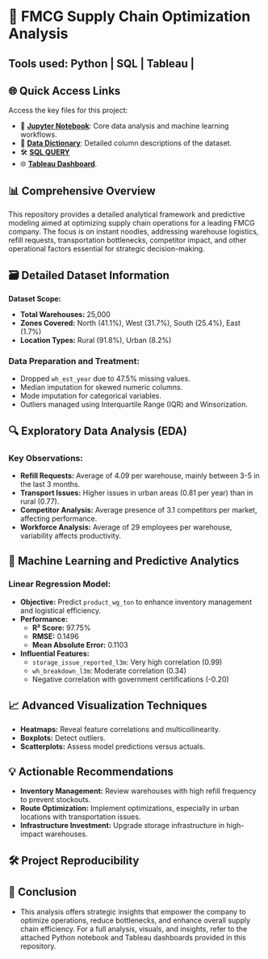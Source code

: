# 🔄 FMCG Supply Chain Optimization Analysis
##      Tools used: Python | SQL | Tableau |  

## 🌐 Quick Access Links
Access the key files for this project:
- 📓 **[Jupyter Notebook](./fmcg.ipynb)**: Core data analysis and machine learning workflows.
- 📑 **[Data Dictionary](./FMCG_data_dictionary.pdf)**: Detailed column descriptions of the dataset.
- 🛠️ **[SQL QUERY](./cleaned_fmcg_data_sql_query.sql)**
- 🌐 **[Tableau Dashboard](https://public.tableau.com/views/fmcgdashboard/Dashboard3?:language=en-US&publish=yes&:sid=&:redirect=auth&:display_count=n&:origin=viz_share_link)**.

  
## 📊 Comprehensive Overview

This repository provides a detailed analytical framework and predictive modeling aimed at optimizing supply chain operations for a leading FMCG company. The focus is on instant noodles, addressing warehouse logistics, refill requests, transportation bottlenecks, competitor impact, and other operational factors essential for strategic decision-making.

## 🗃️ Detailed Dataset Information

**Dataset Scope:**
- **Total Warehouses:** 25,000
- **Zones Covered:** North (41.1%), West (31.7%), South (25.4%), East (1.7%)
- **Location Types:** Rural (91.8%), Urban (8.2%)


### Data Preparation and Treatment:
- Dropped `wh_est_year` due to 47.5% missing values.
- Median imputation for skewed numeric columns.
- Mode imputation for categorical variables.
- Outliers managed using Interquartile Range (IQR) and Winsorization.

## 🔍 Exploratory Data Analysis (EDA)

### Key Observations:
- **Refill Requests:** Average of 4.09 per warehouse, mainly between 3-5 in the last 3 months.
- **Transport Issues:** Higher issues in urban areas (0.81 per year) than in rural (0.77).
- **Competitor Analysis:** Average presence of 3.1 competitors per market, affecting performance.
- **Workforce Analysis:** Average of 29 employees per warehouse, variability affects productivity.

## 🤖 Machine Learning and Predictive Analytics

### Linear Regression Model:
- **Objective:** Predict `product_wg_ton` to enhance inventory management and logistical efficiency.
- **Performance:**
  - **R² Score:** 97.75%
  - **RMSE:** 0.1496
  - **Mean Absolute Error:** 0.1103
- **Influential Features:**
  - `storage_issue_reported_l3m`: Very high correlation (0.99)
  - `wh_breakdown_l3m`: Moderate correlation (0.34)
  - Negative correlation with government certifications (-0.20)

## 📈 Advanced Visualization Techniques

- **Heatmaps:** Reveal feature correlations and multicollinearity.
- **Boxplots:** Detect outliers.
- **Scatterplots:** Assess model predictions versus actuals.

## 💡 Actionable Recommendations

- **Inventory Management:** Review warehouses with high refill frequency to prevent stockouts.
- **Route Optimization:** Implement optimizations, especially in urban locations with transportation issues.
- **Infrastructure Investment:** Upgrade storage infrastructure in high-impact warehouses.

## 🛠️ Project Reproducibility
## 🏁 Conclusion
- This analysis offers strategic insights that empower the company to optimize operations, reduce bottlenecks, and enhance overall supply chain efficiency.
  For a full analysis, visuals, and insights, refer to the attached Python notebook and Tableau dashboards provided in this repository.
